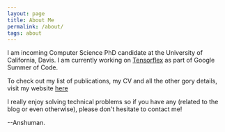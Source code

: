 ```yaml
---
layout: page
title: About Me
permalink: /about/
tags: about
---
```


I am incoming Computer Science PhD candidate at the University of California, Davis. I am currently working on [Tensorflex](https://github.com/anshuman23/tensorflex) as part of Google Summer of Code.

To check out my list of publications, my CV and all the other gory details, visit my website [here](https://anshuman23.github.io)

I really enjoy solving technical problems so if you have any (related to the blog or even otherwise), please don't hesitate to contact me!  

--Anshuman.
